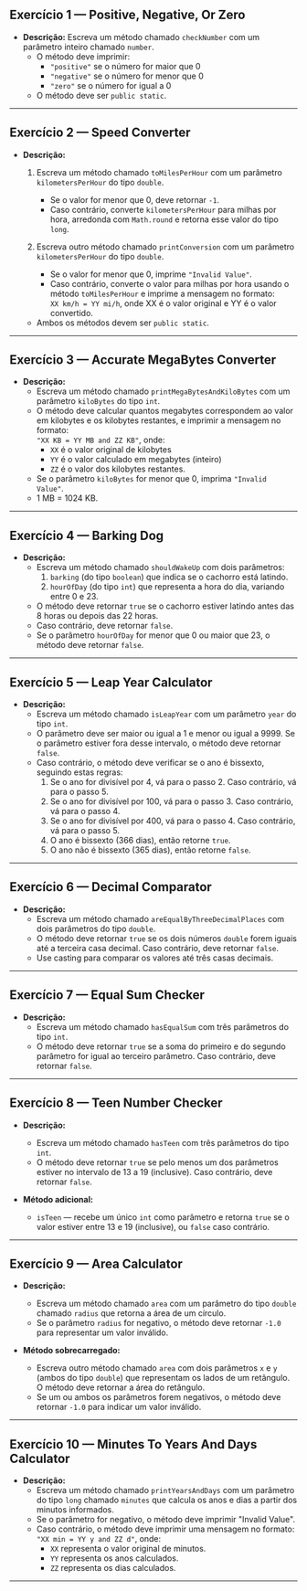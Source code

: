 ## Exercício 1 — Positive, Negative, Or Zero

- **Descrição:** Escreva um método chamado `checkNumber` com um parâmetro inteiro chamado `number`.
    - O método deve imprimir:
        - `"positive"` se o número for maior que 0
        - `"negative"` se o número for menor que 0
        - `"zero"` se o número for igual a 0
    - O método deve ser `public static`.
---
## Exercício 2 — Speed Converter

- **Descrição:**
    1. Escreva um método chamado `toMilesPerHour` com um parâmetro `kilometersPerHour` do tipo `double`.
        - Se o valor for menor que 0, deve retornar `-1`.
        - Caso contrário, converte `kilometersPerHour` para milhas por hora, arredonda com `Math.round` e retorna esse valor do tipo `long`.

    2. Escreva outro método chamado `printConversion` com um parâmetro `kilometersPerHour` do tipo `double`.
        - Se o valor for menor que 0, imprime `"Invalid Value"`.
        - Caso contrário, converte o valor para milhas por hora usando o método `toMilesPerHour` e imprime a mensagem no formato:  
          `XX km/h = YY mi/h`, onde XX é o valor original e YY é o valor convertido.

    - Ambos os métodos devem ser `public static`.
---
## Exercício 3 — Accurate MegaBytes Converter

- **Descrição:**
    - Escreva um método chamado `printMegaBytesAndKiloBytes` com um parâmetro `kiloBytes` do tipo `int`.
    - O método deve calcular quantos megabytes correspondem ao valor em kilobytes e os kilobytes restantes, e imprimir a mensagem no formato:  
      `"XX KB = YY MB and ZZ KB"`, onde:
        - `XX` é o valor original de kilobytes
        - `YY` é o valor calculado em megabytes (inteiro)
        - `ZZ` é o valor dos kilobytes restantes.
    - Se o parâmetro `kiloBytes` for menor que 0, imprima `"Invalid Value"`.
    - 1 MB = 1024 KB.
---
## Exercício 4 — Barking Dog

- **Descrição:**
    - Escreva um método chamado `shouldWakeUp` com dois parâmetros:
        1. `barking` (do tipo `boolean`) que indica se o cachorro está latindo.
        2. `hourOfDay` (do tipo `int`) que representa a hora do dia, variando entre 0 e 23.
    - O método deve retornar `true` se o cachorro estiver latindo antes das 8 horas ou depois das 22 horas.
    - Caso contrário, deve retornar `false`.
    - Se o parâmetro `hourOfDay` for menor que 0 ou maior que 23, o método deve retornar `false`.
---
## Exercício 5 — Leap Year Calculator

- **Descrição:**
    - Escreva um método chamado `isLeapYear` com um parâmetro `year` do tipo `int`.
    - O parâmetro deve ser maior ou igual a 1 e menor ou igual a 9999. Se o parâmetro estiver fora desse intervalo, o método deve retornar `false`.
    - Caso contrário, o método deve verificar se o ano é bissexto, seguindo estas regras:
        1. Se o ano for divisível por 4, vá para o passo 2. Caso contrário, vá para o passo 5.
        2. Se o ano for divisível por 100, vá para o passo 3. Caso contrário, vá para o passo 4.
        3. Se o ano for divisível por 400, vá para o passo 4. Caso contrário, vá para o passo 5.
        4. O ano é bissexto (366 dias), então retorne `true`.
        5. O ano não é bissexto (365 dias), então retorne `false`.
---
## Exercício 6 — Decimal Comparator

- **Descrição:**
    - Escreva um método chamado `areEqualByThreeDecimalPlaces` com dois parâmetros do tipo `double`.
    - O método deve retornar `true` se os dois números `double` forem iguais até a terceira casa decimal. Caso contrário, deve retornar `false`.
    - Use casting para comparar os valores até três casas decimais.
---
## Exercício 7 — Equal Sum Checker

- **Descrição:**
    - Escreva um método chamado `hasEqualSum` com três parâmetros do tipo `int`.
    - O método deve retornar `true` se a soma do primeiro e do segundo parâmetro for igual ao terceiro parâmetro. Caso contrário, deve retornar `false`.
---
## Exercício 8 — Teen Number Checker

- **Descrição:**
    - Escreva um método chamado `hasTeen` com três parâmetros do tipo `int`.
    - O método deve retornar `true` se pelo menos um dos parâmetros estiver no intervalo de 13 a 19 (inclusive). Caso contrário, deve retornar `false`.

- **Método adicional:**
    - `isTeen` — recebe um único `int` como parâmetro e retorna `true` se o valor estiver entre 13 e 19 (inclusive), ou `false` caso contrário.
---
## Exercício 9 — Area Calculator

- **Descrição:**
    - Escreva um método chamado `area` com um parâmetro do tipo `double` chamado `radius` que retorna a área de um círculo.
    - Se o parâmetro `radius` for negativo, o método deve retornar `-1.0` para representar um valor inválido.

- **Método sobrecarregado:**
    - Escreva outro método chamado `area` com dois parâmetros `x` e `y` (ambos do tipo `double`) que representam os lados de um retângulo. O método deve retornar a área do retângulo.
    - Se um ou ambos os parâmetros forem negativos, o método deve retornar `-1.0` para indicar um valor inválido.
---
## Exercício 10 — Minutes To Years And Days Calculator

- **Descrição:**
    - Escreva um método chamado `printYearsAndDays` com um parâmetro do tipo `long` chamado `minutes` que calcula os anos e dias a partir dos minutos informados.
    - Se o parâmetro for negativo, o método deve imprimir "Invalid Value".
    - Caso contrário, o método deve imprimir uma mensagem no formato: `"XX min = YY y and ZZ d"`, onde:
        - `XX` representa o valor original de minutos.
        - `YY` representa os anos calculados.
        - `ZZ` representa os dias calculados.
---





